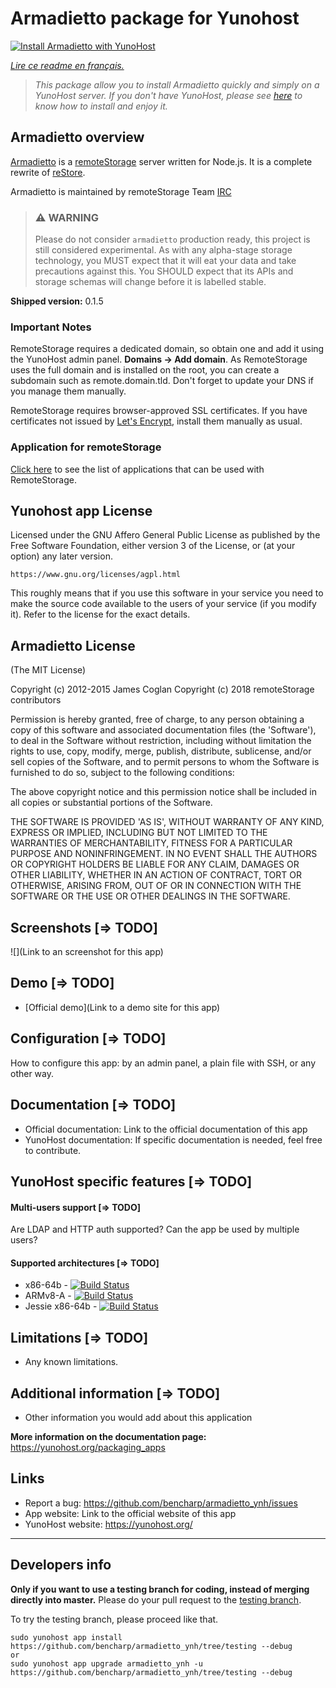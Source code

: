 # Armadietto package for Yunohost

[![Install Armadietto with YunoHost](https://install-app.yunohost.org/install-with-yunohost.png)](https://install-app.yunohost.org/?app=Armadietto)

*[Lire ce readme en français.](./README_fr.md)*

> *This package allow you to install Armadietto quickly and simply on a YunoHost server.
If you don't have YunoHost, please see [here](https://yunohost.org/#/install) to know how to install and enjoy it.*

## Armadietto overview

[Armadietto](https://github.com/remotestorage/armadietto) is a [remoteStorage](https://remotestorage.io) server written for Node.js.
It is a complete rewrite of [reStore](https://github.com/jcoglan/restore).

Armadietto is maintained by remoteStorage Team [IRC](https://kiwiirc.com/client/irc.freenode.net/#remotestorage)

> ### :warning: WARNING
> Please do not consider `armadietto` production ready, this project is still
> considered experimental.  As with any alpha-stage storage technology, you
> MUST expect that it will eat your data and take precautions against this. You
> SHOULD expect that its APIs and storage schemas will change before it is
> labelled stable.

**Shipped version:** 0.1.5


### Important Notes
RemoteStorage requires a dedicated domain, so obtain one and add it using the YunoHost admin panel. **Domains -> Add domain**. As RemoteStorage uses the full domain and is installed on the root, you can create a subdomain such as remote.domain.tld. Don't forget to update your DNS if you manage them manually.

RemoteStorage requires browser-approved SSL certificates. If you have certificates not issued by [Let's Encrypt](https://letsencrypt.org/), install them manually as usual.


### Application for remoteStorage
[Click here](https://wiki.remotestorage.io/Apps) to see the list of applications that can be used with RemoteStorage.


## Yunohost app License
Licensed under the GNU Affero General Public License as published by the Free
Software Foundation, either version 3 of the License, or (at your option) any
later version.

    https://www.gnu.org/licenses/agpl.html

This roughly means that if you use this software in your service you need to
make the source code available to the users of your service (if you modify
it). Refer to the license for the exact details.

## Armadietto License

(The MIT License)

Copyright (c) 2012-2015 James Coglan
Copyright (c) 2018 remoteStorage contributors

Permission is hereby granted, free of charge, to any person obtaining a copy of
this software and associated documentation files (the 'Software'), to deal in
the Software without restriction, including without limitation the rights to
use, copy, modify, merge, publish, distribute, sublicense, and/or sell copies of
the Software, and to permit persons to whom the Software is furnished to do so,
subject to the following conditions:

The above copyright notice and this permission notice shall be included in all
copies or substantial portions of the Software.

THE SOFTWARE IS PROVIDED 'AS IS', WITHOUT WARRANTY OF ANY KIND, EXPRESS OR
IMPLIED, INCLUDING BUT NOT LIMITED TO THE WARRANTIES OF MERCHANTABILITY, FITNESS
FOR A PARTICULAR PURPOSE AND NONINFRINGEMENT. IN NO EVENT SHALL THE AUTHORS OR
COPYRIGHT HOLDERS BE LIABLE FOR ANY CLAIM, DAMAGES OR OTHER LIABILITY, WHETHER
IN AN ACTION OF CONTRACT, TORT OR OTHERWISE, ARISING FROM, OUT OF OR IN
CONNECTION WITH THE SOFTWARE OR THE USE OR OTHER DEALINGS IN THE SOFTWARE.

## Screenshots [=> TODO]

![](Link to an screenshot for this app)

## Demo [=> TODO]

* [Official demo](Link to a demo site for this app)

## Configuration [=> TODO]

How to configure this app: by an admin panel, a plain file with SSH, or any other way.

## Documentation [=> TODO]

 * Official documentation: Link to the official documentation of this app
 * YunoHost documentation: If specific documentation is needed, feel free to contribute.

## YunoHost specific features [=> TODO]

#### Multi-users support [=> TODO]

Are LDAP and HTTP auth supported?
Can the app be used by multiple users?

#### Supported architectures [=> TODO]

* x86-64b - [![Build Status](https://ci-apps.yunohost.org/ci/logs/REPLACEBYYOURAPP%20%28Apps%29.svg)](https://ci-apps.yunohost.org/ci/apps/REPLACEBYYOURAPP/)
* ARMv8-A - [![Build Status](https://ci-apps-arm.yunohost.org/ci/logs/REPLACEBYYOURAPP%20%28Apps%29.svg)](https://ci-apps-arm.yunohost.org/ci/apps/REPLACEBYYOURAPP/)
* Jessie x86-64b - [![Build Status](https://ci-stretch.nohost.me/ci/logs/REPLACEBYYOURAPP%20%28Apps%29.svg)](https://ci-stretch.nohost.me/ci/apps/REPLACEBYYOURAPP/)

## Limitations [=> TODO]

* Any known limitations.

## Additional information [=> TODO]

* Other information you would add about this application

**More information on the documentation page:**
https://yunohost.org/packaging_apps

## Links

 * Report a bug: https://github.com/bencharp/armadietto_ynh/issues
 * App website: Link to the official website of this app
 * YunoHost website: https://yunohost.org/

---

Developers info
----------------

**Only if you want to use a testing branch for coding, instead of merging directly into master.**
Please do your pull request to the [testing branch](https://github.com/bencharp/armadietto_ynh/tree/testing).

To try the testing branch, please proceed like that.
```
sudo yunohost app install https://github.com/bencharp/armadietto_ynh/tree/testing --debug
or
sudo yunohost app upgrade armadietto_ynh -u https://github.com/bencharp/armadietto_ynh/tree/testing --debug
```
